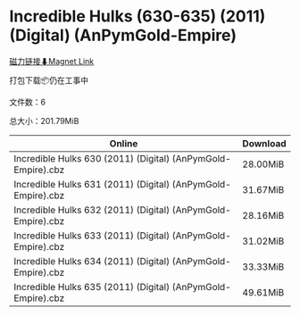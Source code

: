 # Incredible Hulks (630-635) (2011) (Digital) (AnPymGold-Empire)

[磁力链接⬇Magnet Link](magnet:?xt=urn:btih:3d0a618dd5896d2969d22902ee40439e2fe08691&dn=Incredible%20Hulks%20%28630-635%29%20%282011%29%20%28Digital%29%20%28AnPymGold-Empire%29)

打包下载📦仍在工事中

文件数：6

总大小：201.79MiB

Online | Download
--- | ---
Incredible Hulks 630 (2011) (Digital) (AnPymGold-Empire).cbz | 28.00MiB
Incredible Hulks 631 (2011) (Digital) (AnPymGold-Empire).cbz | 31.67MiB
Incredible Hulks 632 (2011) (Digital) (AnPymGold-Empire).cbz | 28.16MiB
Incredible Hulks 633 (2011) (Digital) (AnPymGold-Empire).cbz | 31.02MiB
Incredible Hulks 634 (2011) (Digital) (AnPymGold-Empire).cbz | 33.33MiB
Incredible Hulks 635 (2011) (Digital) (AnPymGold-Empire).cbz | 49.61MiB